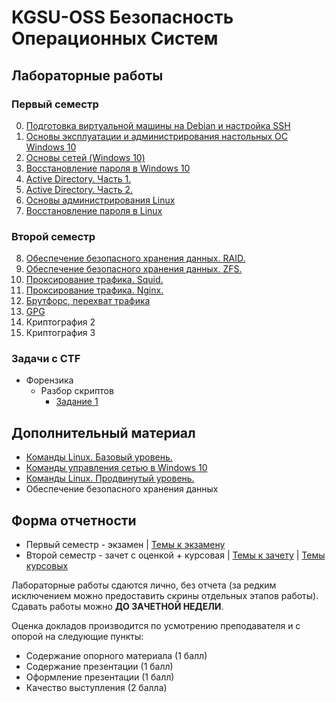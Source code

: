 # KGSU-OSS Безопасность Операционных Систем

## Лабораторные работы

### Первый семестр
0) [Подготовка виртуальной машины на Debian и настройка SSH](Labs/Lab-0/Lab-0.md)
1) [Основы эксплуатации и администрирования настольных ОС Windows 10](Labs/Lab-1/Lab-1.md)
2) [Основы сетей (Windows 10)](Labs/Lab-2/Lab-2.md)
3) [Восстановление пароля в Windows 10](Labs/Lab-3/Lab-3.md)
4) [Active Directory. Часть 1.](Labs/Lab-4/Lab-4.md)
5) [Active Directory. Часть 2.](Labs/Lab-5/Lab-5.md)
6) [Основы администрирования Linux](Labs/Lab-6/Lab-6.md)
7) [Восстановление пароля в Linux](Labs/Lab-7/Lab-7.md)

### Второй семестр
8) [Обеспечение безопасного хранения данных. RAID.](Labs/Lab-8/Lab-8.md)
9) [Обеспечение безопасного хранения данных. ZFS.](Labs/Lab-9/Lab-9.md)
10) [Проксирование трафика. Squid.](Labs/Lab-10/Lab-10.md)
11) [Проксирование трафика. Nginx.](Labs/Lab-11/Lab-11.md)
12) [Брутфорс, перехват трафика](Labs/Lab-12/Lab-12.md)
13) [GPG](Labs/Lab-13/Lab-13.md)
14) Криптография 2
15) Криптография 3

### Задачи с CTF

- Форензика
    - Разбор скриптов
        - [Задание 1](/CTF/task1.sh)

## Дополнительный материал

- [Команды Linux. Базовый уровень.](Lectures/Lec-0/Lec-0.md)
- [Команды управления сетью в Windows 10](Lectures/Lec-2/Lec-2.md)
- [Команды Linux. Продвинутый уровень.](Lectures/Lec-7/Lec-7.md)
- Обеспечение безопасного хранения данных

## Форма отчетности

- Первый семестр - экзамен | [Темы к экзамену](Exam/Exam-1.md)
- Второй семестр - зачет с оценкой + курсовая | [Темы к зачету](Exam/Exam-2.md) | [Темы курсовых](Coursework/Coursework.md)

Лабораторные работы сдаются лично, без отчета (за редким исключением можно предоставить скрины отдельных этапов работы). Сдавать работы можно **ДО ЗАЧЕТНОЙ НЕДЕЛИ**.

Оценка докладов производится по усмотрению преподавателя и с опорой на следующие пункты: 
- Содержание опорного материала (1 балл)
- Содержание презентации (1 балл)
- Оформление презентации (1 балл)
- Качество выступления (2 балла)
